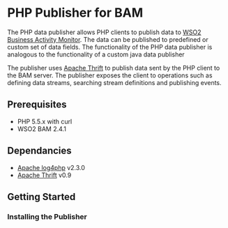 # PHP Publisher for BAM

The PHP data publisher allows PHP clients to publish data to [WSO2 Business Activity Monitor]. The data can be published to predefined or custom set of data fields. The functionality of the PHP data publisher is analogous to the functionality of a custom java data publisher

The publisher uses [Apache Thrift] to publish data sent by the PHP client to the BAM server. The publisher exposes the client to operations such as defining data streams, searching stream definitions and publishing events.

## Prerequisites

- PHP 5.5.x with curl
- WSO2 BAM 2.4.1

## Dependancies

- [Apache log4php] v2.3.0
- [Apache Thrift] v0.9

## Getting Started

### Installing the Publisher




[WSO2 Business Activity Monitor]:http://wso2.com/products/business-activity-monitor/
[Apache Thrift]:https://thrift.apache.org/
[Apache log4php]:http://logging.apache.org/log4php/index.html
